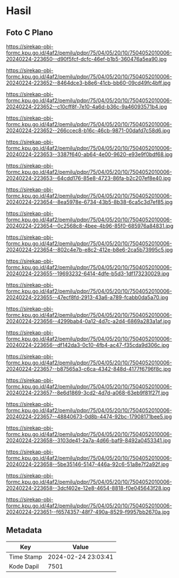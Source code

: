 # Hasil

## Foto C Plano

https://sirekap-obj-formc.kpu.go.id/4af2/pemilu/pdpr/75/04/05/20/10/7504052010006-20240224-223650--d90f5fcf-dcfc-46ef-b1b5-360476a5ea90.jpg

https://sirekap-obj-formc.kpu.go.id/4af2/pemilu/pdpr/75/04/05/20/10/7504052010006-20240224-223652--8464dce3-b8e6-41cb-bb60-09cd49fc4bff.jpg

https://sirekap-obj-formc.kpu.go.id/4af2/pemilu/pdpr/75/04/05/20/10/7504052010006-20240224-223652--c10cff8f-7e10-4a6d-b36c-9a46093571b4.jpg

https://sirekap-obj-formc.kpu.go.id/4af2/pemilu/pdpr/75/04/05/20/10/7504052010006-20240224-223652--266ccec8-b16c-46cb-9871-00dafd7c58d6.jpg

https://sirekap-obj-formc.kpu.go.id/4af2/pemilu/pdpr/75/04/05/20/10/7504052010006-20240224-223653--3387f640-ab64-4e00-9620-e93e9f0bdf68.jpg

https://sirekap-obj-formc.kpu.go.id/4af2/pemilu/pdpr/75/04/05/20/10/7504052010006-20240224-223653--64cdd176-85e8-4723-86fa-b2c207ef8e40.jpg

https://sirekap-obj-formc.kpu.go.id/4af2/pemilu/pdpr/75/04/05/20/10/7504052010006-20240224-223654--8ea5978e-6734-43b5-8b38-6ca5c3d7ef85.jpg

https://sirekap-obj-formc.kpu.go.id/4af2/pemilu/pdpr/75/04/05/20/10/7504052010006-20240224-223654--0c2568c8-4bee-4b96-85f0-685976a84831.jpg

https://sirekap-obj-formc.kpu.go.id/4af2/pemilu/pdpr/75/04/05/20/10/7504052010006-20240224-223654--802c4e7b-e8c2-412e-b8e6-2ca5b73995c5.jpg

https://sirekap-obj-formc.kpu.go.id/4af2/pemilu/pdpr/75/04/05/20/10/7504052010006-20240224-223655--19693232-6414-4dfe-b5d3-1df173230029.jpg

https://sirekap-obj-formc.kpu.go.id/4af2/pemilu/pdpr/75/04/05/20/10/7504052010006-20240224-223655--47ecf8fd-2913-43a6-a789-fcabb0da5a70.jpg

https://sirekap-obj-formc.kpu.go.id/4af2/pemilu/pdpr/75/04/05/20/10/7504052010006-20240224-223656--4299bab4-0a12-4d7c-a2d4-6869a283a1af.jpg

https://sirekap-obj-formc.kpu.go.id/4af2/pemilu/pdpr/75/04/05/20/10/7504052010006-20240224-223656--df142da3-0c10-4fb4-ac47-f35cda9d306c.jpg

https://sirekap-obj-formc.kpu.go.id/4af2/pemilu/pdpr/75/04/05/20/10/7504052010006-20240224-223657--b87565a3-c6ca-4342-848d-4177f6796f8c.jpg

https://sirekap-obj-formc.kpu.go.id/4af2/pemilu/pdpr/75/04/05/20/10/7504052010006-20240224-223657--8e6d1869-3cd2-4d7d-a068-63eb9f81f27f.jpg

https://sirekap-obj-formc.kpu.go.id/4af2/pemilu/pdpr/75/04/05/20/10/7504052010006-20240224-223657--48840673-0d8b-4474-92bc-17908171bee5.jpg

https://sirekap-obj-formc.kpu.go.id/4af2/pemilu/pdpr/75/04/05/20/10/7504052010006-20240224-223658--3103de41-2a7a-4d66-baf9-8492a0453341.jpg

https://sirekap-obj-formc.kpu.go.id/4af2/pemilu/pdpr/75/04/05/20/10/7504052010006-20240224-223658--5be35146-5147-446a-92c6-51a8e7f2a92f.jpg

https://sirekap-obj-formc.kpu.go.id/4af2/pemilu/pdpr/75/04/05/20/10/7504052010006-20240224-223658--3dcf402e-12e8-4654-8818-f0e045643f28.jpg

https://sirekap-obj-formc.kpu.go.id/4af2/pemilu/pdpr/75/04/05/20/10/7504052010006-20240224-223651--f6574357-48f7-490a-8529-f9957bb2670a.jpg


## Metadata

| Key        | Value               |
| ---------- | ------------------- |
| Time Stamp | 2024-02-24 23:03:41 |
| Kode Dapil | 7501                |



